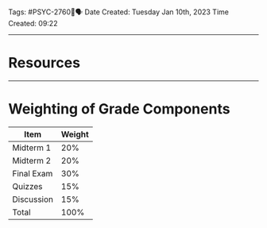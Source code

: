 Tags: #PSYC-2760🧠🗣
Date Created: Tuesday Jan 10th, 2023
Time Created: 09:22

---
# Resources

---
# Weighting of Grade Components
| Item | Weight |
| ---- | ------ |
| Midterm 1 | 20% |
| Midterm 2 | 20% |
| Final Exam | 30% |
| Quizzes | 15% |
| Discussion | 15% |
| Total | 100% |

